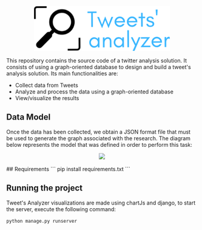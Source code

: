 
<p align="center">
  <img src="https://github.com/saadchoukry/Tweet-s-Analyzer/blob/master/static/images/Tweets_analyzer.png?raw=true">
</p>

This repository contains the source code of a twitter analysis solution. It consists of using a graph-oriented database to design and build a tweet's analysis solution. Its main functionalities are:
  - Collect data from Tweets 
  - Analyze and process the data using a graph-oriented database
  - View/visualize the results

## Data Model
Once the data has been collected, we obtain a JSON format file that must be used to generate the graph associated with the research.
The diagram below represents the model that was defined in order to perform this task:

<p align="center">
  <img  src="https://media.discordapp.net/attachments/616373618976358563/790170637830062090/NEO_SCHEMA.png?raw=true">
</p>
## Requirements
```
pip install requirements.txt
```

## Running the project
Tweet's Analyzer visualizations are made using chartJs and django, to start the server, execute the following command:
```
python manage.py runserver
```
